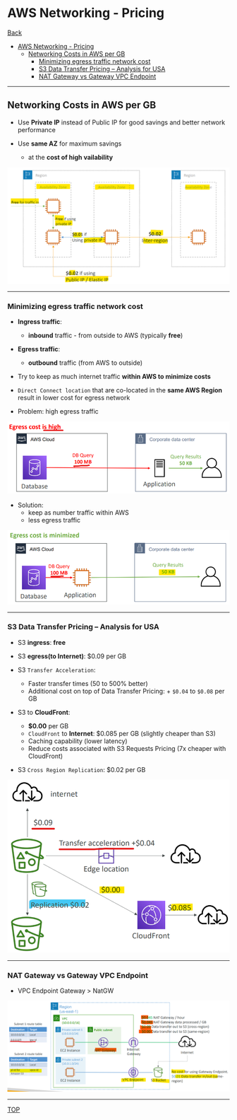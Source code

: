 # AWS Networking - Pricing

[Back](../index.md)

- [AWS Networking - Pricing](#aws-networking---pricing)
  - [Networking Costs in AWS per GB](#networking-costs-in-aws-per-gb)
    - [Minimizing egress traffic network cost](#minimizing-egress-traffic-network-cost)
    - [S3 Data Transfer Pricing – Analysis for USA](#s3-data-transfer-pricing--analysis-for-usa)
    - [NAT Gateway vs Gateway VPC Endpoint](#nat-gateway-vs-gateway-vpc-endpoint)

---

## Networking Costs in AWS per GB

- Use **Private IP** instead of Public IP for good savings and better network performance

- Use **same AZ** for maximum savings
  - at the **cost of high vailability**

![networking_cost01](./pic/networking_cost01.png)

---

### Minimizing egress traffic network cost

- **Ingress traffic**:
  - **inbound** traffic - from outside to AWS (typically **free**)
- **Egress traffic**:
  - **outbound** traffic (from AWS to outside)
- Try to keep as much internet traffic **within AWS to minimize costs**
- `Direct Connect location` that are co-located in the **same AWS Region** result in lower cost for egress network

- Problem: high egress traffic

![networking_cost_egress01](./pic/networking_cost_egress01.png)

- Solution:
  - keep as number traffic within AWS
  - less egress traffic

![networking_cost_egress01](./pic/networking_cost_egress02.png)

---

### S3 Data Transfer Pricing – Analysis for USA

- S3 **ingress**: **free**
- S3 **egress(to Internet)**: $0.09 per GB
- S3 `Transfer Acceleration`:

  - Faster transfer times (50 to 500% better)
  - Additional cost on top of Data Transfer Pricing: + `$0.04` to `$0.08` per GB

- S3 to **CloudFront**:
  - **$0.00** per GB
  - `CloudFront` to **Internet**: $0.085 per GB (slightly cheaper than S3)
  - Caching capability (lower latency)
  - Reduce costs associated with S3 Requests Pricing (7x cheaper with CloudFront)
- S3 `Cross Region Replication`: $0.02 per GB

![networking_cost_s3](./pic/networking_cost_s3.png)

---

### NAT Gateway vs Gateway VPC Endpoint

- VPC Endpoint Gateway > NatGW

![natgw_vs_endpoint_gw](./pic/natgw_vs_endpoint_gw.png)

---

[TOP](#aws-networking---pricing)
